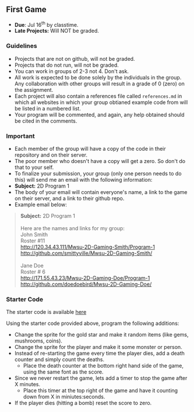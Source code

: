 ## First Game
- **Due**: Jul 16<sup>th</sup> by classtime.
- **Late Projects:** Will NOT be graded. 

### Guidelines
- Projects that are not on github, will not be graded. 
- Projects that do not run, will not be graded.
- You can work in groups of 2-3 not 4. Don't ask.
- All work is expected to be done solely by the individuals in the group. Any collaboration with other groups will result in a grade of 0 (zero) on the assignment.
- Each project will also contain a references file called `references.md` in which all websites in which your group obtianed example code from will be listed in a numbered list.
- Your program will be commented, and again, any help obtained should be cited in the comments.

### Important
- Each member of the group will have a copy of the code in their repository and on their server. 
- The poor member who doesn't have a copy will get a zero. So don't do that to your self.
- To finalize your submission, your group (only one person needs to do this) will send me an email with the following information:
- **Subject:** 2D Program 1
- The body of your email will contain everyone's name, a link to the game on their server, and a link to their github repo.
- Example email below:

> **Subject:** 2D Program 1<br><br>
> Here are the names and links for my group:<br>
John Smith<br>
Roster #11<br>
  http://120.34.43.111/Mwsu-2D-Gaming-Smith/Program-1<br>
  http://github.com/smittyville/Mwsu-2D-Gaming-Smith/<br><br>
  Jane Doe<br>
  Roster # 6<br>
  http://171.55.43.23/Mwsu-2D-Gaming-Doe/Program-1<br>
  http://github.com/doedoebird/Mwsu-2D-Gaming-Doe/<br>  

            

### Starter Code
The starter code is available [here](./02_first_game_v2.zip)


Using the starter code provided above, program the following additions:
- Change the sprite for the gold star and make it random items (like gems, mushrooms, coins).
- Change the sprite for the player and make it some monster or person.
- Instead of re-starting the game every time the player dies, add a death counter and simply count the deaths. 
    - Place the death counter at the bottom right hand side of the game, using the same font as the score.
- Since we never restart the game, lets add a timer to stop the game after X minutes. 
    - Place this timer at the top right of the game and have it counting down from X in miniutes:seconds. 
- If the player dies (hitting a bomb) reset the score to zero.